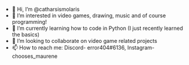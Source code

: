 - 👋 Hi, I’m @catharsismolaris 
- 👀 I’m interested in video games, drawing, music and of course programming!
- 🌱 I’m currently learning how to code in Python (I just recently learned the basics)
- 💞️ I’m looking to collaborate on video game related projects
- 📫 How to reach me: Discord- error404#6136, Instagram- chooses_maurene

<!---
catharsismolaris/catharsismolaris is a ✨ special ✨ repository because its `README.md` (this file) appears on your GitHub profile.
You can click the Preview link to take a look at your changes.
--->
